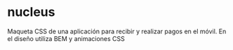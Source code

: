 # nucleus
Maqueta CSS de una aplicación para recibir y realizar pagos en el móvil. En el diseño utiliza BEM y animaciones CSS
